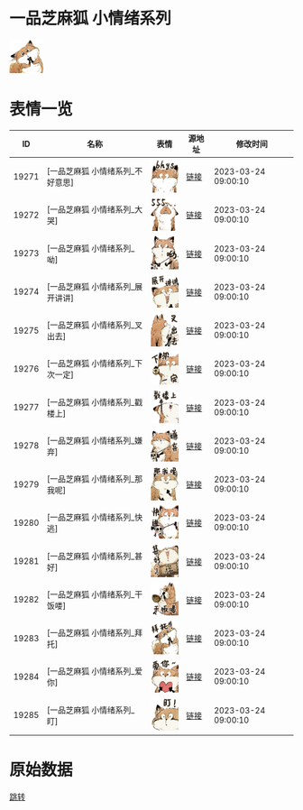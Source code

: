 # 一品芝麻狐 小情绪系列

<img src="./cover.png" height="60" alt="cover" />

# 表情一览

|ID|名称|表情|源地址|修改时间|
|----|----|----|----|----|
|19271|[一品芝麻狐 小情绪系列_不好意思]|<img src="./pic/019271_%5B一品芝麻狐 小情绪系列_不好意思%5D.png" height="60" alt="不好意思"/>|[链接](https://i0.hdslb.com/bfs/garb/41b22f330d1063b9ab202bfde55dafe1565e5f5e.png)|2023-03-24 09:00:10|
|19272|[一品芝麻狐 小情绪系列_大哭]|<img src="./pic/019272_%5B一品芝麻狐 小情绪系列_大哭%5D.png" height="60" alt="大哭"/>|[链接](https://i0.hdslb.com/bfs/garb/477bd9135c64e1f695dd6362e22675578b712622.png)|2023-03-24 09:00:10|
|19273|[一品芝麻狐 小情绪系列_呦]|<img src="./pic/019273_%5B一品芝麻狐 小情绪系列_呦%5D.png" height="60" alt="呦"/>|[链接](https://i0.hdslb.com/bfs/garb/f1b35926423305d6a99283acc47e54e863ce1530.png)|2023-03-24 09:00:10|
|19274|[一品芝麻狐 小情绪系列_展开讲讲]|<img src="./pic/019274_%5B一品芝麻狐 小情绪系列_展开讲讲%5D.png" height="60" alt="展开讲讲"/>|[链接](https://i0.hdslb.com/bfs/garb/236017b727abbffe011e990c879af5a32a30da28.png)|2023-03-24 09:00:10|
|19275|[一品芝麻狐 小情绪系列_叉出去]|<img src="./pic/019275_%5B一品芝麻狐 小情绪系列_叉出去%5D.png" height="60" alt="叉出去"/>|[链接](https://i0.hdslb.com/bfs/garb/bbdd5963468f2eba07ebd088232a245e5df0dc2c.png)|2023-03-24 09:00:10|
|19276|[一品芝麻狐 小情绪系列_下次一定]|<img src="./pic/019276_%5B一品芝麻狐 小情绪系列_下次一定%5D.png" height="60" alt="下次一定"/>|[链接](https://i0.hdslb.com/bfs/garb/fc12001ec296ac9089d718ef5e3617eb12d64398.png)|2023-03-24 09:00:10|
|19277|[一品芝麻狐 小情绪系列_戳楼上]|<img src="./pic/019277_%5B一品芝麻狐 小情绪系列_戳楼上%5D.png" height="60" alt="戳楼上"/>|[链接](https://i0.hdslb.com/bfs/garb/fabba302ab904ead74533ee880933e50885ac5d0.png)|2023-03-24 09:00:10|
|19278|[一品芝麻狐 小情绪系列_嫌弃]|<img src="./pic/019278_%5B一品芝麻狐 小情绪系列_嫌弃%5D.png" height="60" alt="嫌弃"/>|[链接](https://i0.hdslb.com/bfs/garb/5e4c61fda9cb4ad04ece8fc7f5fb1b539e4d0d76.png)|2023-03-24 09:00:10|
|19279|[一品芝麻狐 小情绪系列_那我呢]|<img src="./pic/019279_%5B一品芝麻狐 小情绪系列_那我呢%5D.png" height="60" alt="那我呢"/>|[链接](https://i0.hdslb.com/bfs/garb/405625bd4d8b2a10aa9f74ee739873621298a400.png)|2023-03-24 09:00:10|
|19280|[一品芝麻狐 小情绪系列_快逃]|<img src="./pic/019280_%5B一品芝麻狐 小情绪系列_快逃%5D.png" height="60" alt="快逃"/>|[链接](https://i0.hdslb.com/bfs/garb/78ef01731e4e6c7354f20422e73acf131ded761e.png)|2023-03-24 09:00:10|
|19281|[一品芝麻狐 小情绪系列_甚好]|<img src="./pic/019281_%5B一品芝麻狐 小情绪系列_甚好%5D.png" height="60" alt="甚好"/>|[链接](https://i0.hdslb.com/bfs/garb/ec710d1f44f69195b93817a37eb73882bb2d3161.png)|2023-03-24 09:00:10|
|19282|[一品芝麻狐 小情绪系列_干饭喽]|<img src="./pic/019282_%5B一品芝麻狐 小情绪系列_干饭喽%5D.png" height="60" alt="干饭喽"/>|[链接](https://i0.hdslb.com/bfs/garb/a43a913e303ccbefe690ea7149e94c465aeacdbb.png)|2023-03-24 09:00:10|
|19283|[一品芝麻狐 小情绪系列_拜托]|<img src="./pic/019283_%5B一品芝麻狐 小情绪系列_拜托%5D.png" height="60" alt="拜托"/>|[链接](https://i0.hdslb.com/bfs/garb/b0c51561bd44ccfbda2eeedcda16d972111c7fc9.png)|2023-03-24 09:00:10|
|19284|[一品芝麻狐 小情绪系列_爱你]|<img src="./pic/019284_%5B一品芝麻狐 小情绪系列_爱你%5D.png" height="60" alt="爱你"/>|[链接](https://i0.hdslb.com/bfs/garb/5d12da897c07807b964a4b8aca57280b3109b35d.png)|2023-03-24 09:00:10|
|19285|[一品芝麻狐 小情绪系列_盯]|<img src="./pic/019285_%5B一品芝麻狐 小情绪系列_盯%5D.png" height="60" alt="盯"/>|[链接](https://i0.hdslb.com/bfs/garb/c4675079a095797019f3fb0d822b26e247f361d1.png)|2023-03-24 09:00:10|

# 原始数据

[跳转](./raw.json)

